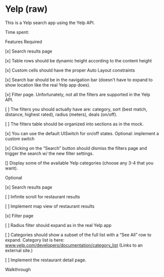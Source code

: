 # Yelp (raw)
This is a Yelp search app using the Yelp API.

Time spent: <Number of hours spent>

Features
Required

[x] Search results page

[x] Table rows should be dynamic height according to the content height

[x] Custom cells should have the proper Auto Layout constraints

[x] Search bar should be in the navigation bar (doesn't have to expand to show location like the real Yelp app does).

[x] Filter page. Unfortunately, not all the filters are supported in the Yelp API.

[ ] The filters you should actually have are: category, sort (best match, distance, highest rated), radius (meters), deals (on/off).

[ ] The filters table should be organized into sections as in the mock.

[x] You can use the default UISwitch for on/off states. Optional: implement a custom switch

[x] Clicking on the “Search” button should dismiss the filters page and trigger the search w/ the new filter settings.

[] Display some of the available Yelp categories (choose any 3-4 that you want).

Optional

[x] Search results page

[ ] Infinite scroll for restaurant results

[ ] Implement map view of restaurant results

[x] Filter page

[ ] Radius filter should expand as in the real Yelp app

[ ] Categories should show a subset of the full list with a “See All” row to expand. Category list is here: www.yelp.com/developers/documentation/category_list (Links to an external site.)

[ ] Implement the restaurant detail page.

Walkthrough
